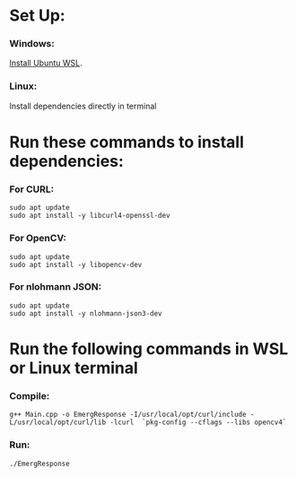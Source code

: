 # Set Up:
### Windows:
[Install Ubuntu WSL](https://learn.microsoft.com/en-us/windows/wsl/install).
### Linux:
Install dependencies directly in terminal

# Run these commands to install dependencies:
### For CURL:
    sudo apt update
    sudo apt install -y libcurl4-openssl-dev
### For OpenCV:
    sudo apt update
    sudo apt install -y libopencv-dev
### For nlohmann JSON:
    sudo apt update
    sudo apt install -y nlohmann-json3-dev

# Run the following commands in WSL or Linux terminal
### Compile:
    g++ Main.cpp -o EmergResponse -I/usr/local/opt/curl/include -L/usr/local/opt/curl/lib -lcurl  `pkg-config --cflags --libs opencv4`
### Run: 
    ./EmergResponse


